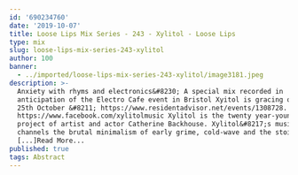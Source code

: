 ```yaml
---
id: '690234760'
date: '2019-10-07'
title: Loose Lips Mix Series - 243 - Xylitol - Loose Lips
type: mix
slug: loose-lips-mix-series-243-xylitol
author: 100
banner:
  - ../imported/loose-lips-mix-series-243-xylitol/image3181.jpeg
description: >-
  Anxiety with rhyms and electronics&#8230; A special mix recorded in
  anticipation of the Electro Cafe event in Bristol Xyitol is gracing on the
  25th October &#8211; https://www.residentadvisor.net/events/1308728.
  https://www.facebook.com/xylitolmusic Xylitol is the twenty year-young electro
  project of artist and actor Catherine Backhouse. Xylitol&#8217;s music
  channels the brutal minimalism of early grime, cold-wave and the stoic synths
  [...]Read More...
published: true
tags: Abstract
---
```

